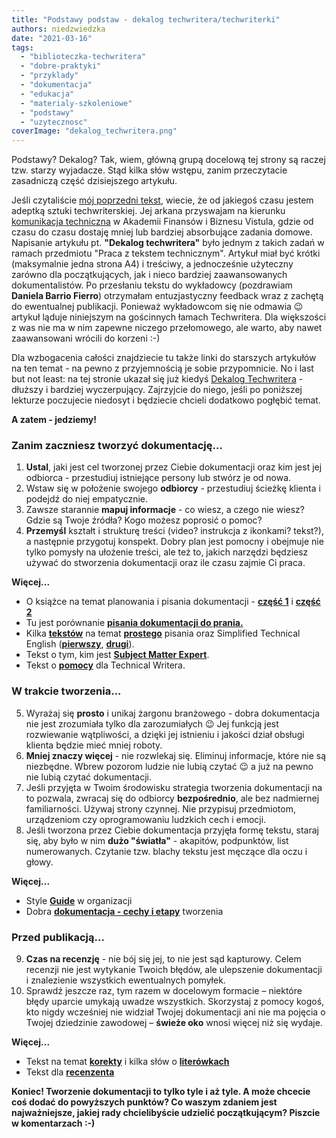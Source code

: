 ```yaml
---
title: "Podstawy podstaw - dekalog techwritera/techwriterki"
authors: niedzwiedzka
date: "2021-03-16"
tags:
  - "biblioteczka-techwritera"
  - "dobre-praktyki"
  - "przyklady"
  - "dokumentacja"
  - "edukacja"
  - "materialy-szkoleniowe"
  - "podstawy"
  - "uzytecznosc"
coverImage: "dekalog_techwritera.png"
---
```


Podstawy? Dekalog? Tak, wiem, główną grupą docelową tej strony są raczej tzw.
starzy wyjadacze. Stąd kilka słów wstępu, zanim przeczytacie zasadniczą część
dzisiejszego artykułu.

Jeśli czytaliście
[mój poprzedni tekst](http://techwriter.pl/komunikacja-techniczna-jak-sie-studiuje/),
wiecie, że od jakiegoś czasu jestem adeptką sztuki techwriterskiej. Jej arkana
przyswajam na kierunku
[komunikacja techniczna](https://www.vistula.edu.pl/kierunki-studiow/kontynuacja-edukacji/studia-podyplomowe/informatyka/komunikacja-techniczna)
w Akademii Finansów i Biznesu Vistula, gdzie od czasu do czasu dostaję mniej lub
bardziej absorbujące zadania domowe. Napisanie artykułu pt. **"Dekalog
techwritera"** było jednym z takich zadań w ramach przedmiotu "Praca z tekstem
technicznym". Artykuł miał być krótki (maksymalnie jedna strona A4) i treściwy,
a jednocześnie użyteczny zarówno dla początkujących, jak i nieco bardziej
zaawansowanych dokumentalistów. Po przesłaniu tekstu do wykładowcy (pozdrawiam
**Daniela Barrio Fierro**) otrzymałam entuzjastyczny feedback wraz z zachętą do
ewentualnej publikacji. Ponieważ wykładowcom się nie odmawia 😉 artykuł ląduje
niniejszym na gościnnych łamach Techwritera. Dla większości z was nie ma w nim
zapewne niczego przełomowego, ale warto, aby nawet zaawansowani wrócili do
korzeni :-)

Dla wzbogacenia całości znajdziecie tu także linki do starszych artykułów na ten
temat - na pewno z przyjemnością je sobie przypomnicie. No i last but not least:
na tej stronie ukazał się już kiedyś
[Dekalog Techwritera](http://techwriter.pl/dekalog-tech-writera/) - dłuższy i
bardziej wyczerpujący. Zajrzyjcie do niego, jeśli po poniższej lekturze
poczujecie niedosyt i będziecie chcieli dodatkowo pogłębić temat.

**A zatem - jedziemy!**

### Zanim zaczniesz tworzyć dokumentację…

1. **Ustal**, jaki jest cel tworzonej przez Ciebie dokumentacji oraz kim jest
   jej odbiorca - przestudiuj istniejące persony lub stwórz je od nowa.
2. Wstaw się w położenie swojego **odbiorcy** - przestudiuj ścieżkę klienta i
   podejdź do niej empatycznie.
3. Zawsze starannie **mapuj informacje** - co wiesz, a czego nie wiesz? Gdzie są
   Twoje źródła? Kogo możesz poprosić o pomoc?
4. **Przemyśl** kształt i strukturę treści (video? instrukcja z ikonkami?
   tekst?), a następnie przygotuj konspekt. Dobry plan jest pomocny i obejmuje
   nie tylko pomysły na ułożenie treści, ale też to, jakich narzędzi będziesz
   używać do stworzenia dokumentacji oraz ile czasu zajmie Ci praca.

**Więcej...**

- O książce na temat planowania i pisania dokumentacji -
  [**część 1**](http://techwriter.pl/naucz-sie-sama-czesc-3/) i
  [**część 2**](http://techwriter.pl/naucz-sie-sama-czesc-4/)
- Tu jest porównanie
  **[pisania dokumentacji do prania.](http://techwriter.pl/pisanie-dokumentow-jest-jak-sortowanie-wypranych-ubran/)**
- Kilka **[tekstów](http://techwriter.pl/prosty-jezyk-przyklady-i-narzedzia/)**
  na temat [**prostego**](http://techwriter.pl/plain-language/) pisania oraz
  Simplified Technical English
  ([**pierwszy**](http://techwriter.pl/simplified-technical-english-wprowadzenie/),
  **[drugi](http://techwriter.pl/simplified-technical-english-ste-jak-go-uzywac-w-praktyce/)**).
- Tekst o tym, kim jest
  **[Subject Matter Expert](http://techwriter.pl/kim-jest-sme/)**.
- Tekst o
  [**pomocy**](http://techwriter.pl/tech-writer-w-opalach-gdzie-szukac-pomocy/)
  dla Technical Writera.

### W trakcie tworzenia...

5. Wyrażaj się **prosto** i unikaj żargonu branżowego - dobra dokumentacja nie
   jest zrozumiała tylko dla zarozumiałych 😉 Jej funkcją jest rozwiewanie
   wątpliwości, a dzięki jej istnieniu i jakości dział obsługi klienta będzie
   mieć mniej roboty.
6. **Mniej znaczy więcej** - nie rozwlekaj się. Eliminuj informacje, które nie
   są niezbędne. Wbrew pozorom ludzie nie lubią czytać 😉 a już na pewno nie
   lubią czytać dokumentacji.
7. Jeśli przyjęta w Twoim środowisku strategia tworzenia dokumentacji na to
   pozwala, zwracaj się do odbiorcy **bezpośrednio**, ale bez nadmiernej
   familiarności. Używaj strony czynnej. Nie przypisuj przedmiotom, urządzeniom
   czy oprogramowaniu ludzkich cech i emocji.
8. Jeśli tworzona przez Ciebie dokumentacja przyjęła formę tekstu, staraj się,
   aby było w nim **dużo "światła"** - akapitów, podpunktów, list numerowanych.
   Czytanie tzw. blachy tekstu jest męczące dla oczu i głowy.

**Więcej...**

- Style **[Guide](http://techwriter.pl/podrecznik-stylu-stylrecznik/)** w
  organizacji
- Dobra
  [**dokumentacja - cechy i etapy**](http://techwriter.pl/dobra-dokumentacja-cechy-i-etapy-tworzenia/)
  tworzenia

### Przed publikacją...

9. **Czas na recenzję** - nie bój się jej, to nie jest sąd kapturowy. Celem
   recenzji nie jest wytykanie Twoich błędów, ale ulepszenie dokumentacji i
   znalezienie wszystkich ewentualnych pomyłek.
10. Sprawdź jeszcze raz, tym razem w docelowym formacie – niektóre błędy uparcie
    umykają uwadze wszystkich. Skorzystaj z pomocy kogoś, kto nigdy wcześniej
    nie widział Twojej dokumentacji ani nie ma pojęcia o Twojej dziedzinie
    zawodowej – **świeże oko** wnosi więcej niż się wydaje.

**Więcej...**

- Tekst na temat [**korekty**](http://techwriter.pl/korekta-w-tempie-pendolino/)
  i kilka słów o [**literówkach**](http://techwriter.pl/literowki/)
- Tekst dla
  [**recenzenta**](http://techwriter.pl/jak-sobie-radzic-z-recenzja-merytoryczna-dokumentacji/)

**Koniec! Tworzenie dokumentacji to tylko tyle i aż tyle. A może chcecie coś
dodać do powyższych punktów? Co waszym zdaniem jest najważniejsze, jakiej rady
chcielibyście udzielić początkującym? Piszcie w komentarzach :-)**
